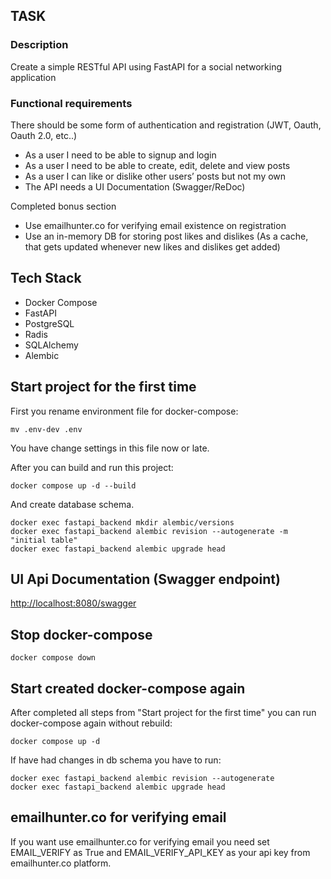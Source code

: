 ## TASK

<h3>Description</h3>
Create a simple RESTful API using FastAPI for a social networking application

<h3>Functional requirements</h3>

There should be some form of authentication and registration (JWT, Oauth, Oauth 2.0, etc..)
- As a user I need to be able to signup and login
- As a user I need to be able to create, edit, delete and view posts
- As a user I can like or dislike other users’ posts but not my own 
- The API needs a UI Documentation (Swagger/ReDoc)

Completed bonus section
- Use emailhunter.co for verifying email existence on registration
- Use an in-memory DB for storing post likes and dislikes (As a cache, that gets updated whenever new likes and dislikes get added) 

## Tech Stack

- Docker Compose
- FastAPI
- PostgreSQL
- Radis
- SQLAlchemy
- Alembic

## Start project for the first time

First you rename environment file for docker-compose:
```
mv .env-dev .env
```
You have change settings in this file now or late.

After you can build and run this project:
```
docker compose up -d --build
```
And create database schema.
```
docker exec fastapi_backend mkdir alembic/versions
docker exec fastapi_backend alembic revision --autogenerate -m "initial table"
docker exec fastapi_backend alembic upgrade head
```

## UI Api Documentation (Swagger endpoint) 

[http://localhost:8080/swagger](http://localhost:8080/swagger)

## Stop docker-compose

```
docker compose down
```

## Start created docker-compose again

After completed all steps from "Start project for the first time" you can run docker-compose again without rebuild:  

```
docker compose up -d
```

If have had changes in db schema you have to run:

```
docker exec fastapi_backend alembic revision --autogenerate
docker exec fastapi_backend alembic upgrade head
```

## emailhunter.co for verifying email

If you want use emailhunter.co for verifying email you need set
EMAIL_VERIFY as True and
EMAIL_VERIFY_API_KEY as your api key from emailhunter.co platform.


